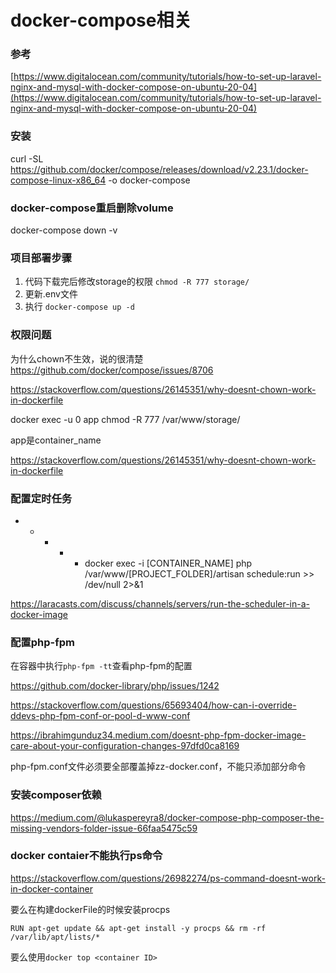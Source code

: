 # docker-compose相关

### 参考

[https://www.digitalocean.com/community/tutorials/how-to-set-up-laravel-nginx-and-mysql-with-docker-compose-on-ubuntu-20-04](https://www.digitalocean.com/community/tutorials/how-to-set-up-laravel-nginx-and-mysql-with-docker-compose-on-ubuntu-20-04)

### 安装

curl -SL https://github.com/docker/compose/releases/download/v2.23.1/docker-compose-linux-x86_64 -o docker-compose

### docker-compose重启删除volume

docker-compose down -v

### 项目部署步骤

1. 代码下载完后修改storage的权限 `chmod -R 777 storage/`
2. 更新.env文件
3. 执行 `docker-compose up -d`

### 权限问题

为什么chown不生效，说的很清楚
https://github.com/docker/compose/issues/8706

https://stackoverflow.com/questions/26145351/why-doesnt-chown-work-in-dockerfile

docker exec -u 0 app chmod -R 777 /var/www/storage/

app是container_name

https://stackoverflow.com/questions/26145351/why-doesnt-chown-work-in-dockerfile

### 配置定时任务

* * * * * docker exec -i [CONTAINER_NAME] php /var/www/[PROJECT_FOLDER]/artisan schedule:run >> /dev/null 2>&1

https://laracasts.com/discuss/channels/servers/run-the-scheduler-in-a-docker-image

### 配置php-fpm

在容器中执行`php-fpm -tt`查看php-fpm的配置

https://github.com/docker-library/php/issues/1242

https://stackoverflow.com/questions/65693404/how-can-i-override-ddevs-php-fpm-conf-or-pool-d-www-conf

https://ibrahimgunduz34.medium.com/doesnt-php-fpm-docker-image-care-about-your-configuration-changes-97dfd0ca8169

php-fpm.conf文件必须要全部覆盖掉zz-docker.conf，不能只添加部分命令

### 安装composer依赖

https://medium.com/@lukaspereyra8/docker-compose-php-composer-the-missing-vendors-folder-issue-66faa5475c59


### docker contaier不能执行ps命令

https://stackoverflow.com/questions/26982274/ps-command-doesnt-work-in-docker-container

要么在构建dockerFile的时候安装procps

`RUN apt-get update && apt-get install -y procps && rm -rf /var/lib/apt/lists/*`

要么使用`docker top <container ID>`
